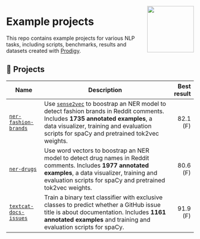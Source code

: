 <a href="https://explosion.ai"><img src="https://explosion.ai/assets/img/logo.svg" width="125" height="125" align="right" /></a>

# Example projects

This repo contains example projects for various NLP tasks, including scripts, benchmarks, results and datasets created with [Prodigy](https://prodi.gy).

## 💝 Projects

| Name                                         | Description                                                                                                                                                                                                                                                        | Best result |
| -------------------------------------------- | ------------------------------------------------------------------------------------------------------------------------------------------------------------------------------------------------------------------------------------------------------------------ | ----------: |
| [`ner-fashion-brands`](ner-fashion-brands)   | Use [`sense2vec`](https://github.com/explosion/sense2vec) to boostrap an NER model to detect fashion brands in Reddit comments. Includes **1735 annotated examples**, a data visualizer, training and evaluation scripts for spaCy and pretrained tok2vec weights. |    82.1 (F) |
| [`ner-drugs`](ner-drugs)                     | Use word vectors to boostrap an NER model to detect drug names in Reddit comments. Includes **1977 annotated examples**, a data visualizer, training and evaluation scripts for spaCy and pretrained tok2vec weights.                                              |    80.6 (F) |
| [`textcat-docs-issues`](textcat-docs-issues) | Train a binary text classifier with exclusive classes to predict whether a GitHub issue title is about documentation. Includes **1161 annotated examples** and training and evaluation scripts for spaCy.                                                          |    91.9 (F) |
